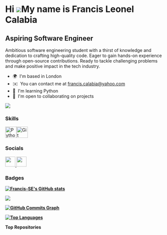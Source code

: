 Hi ![](https://user-images.githubusercontent.com/18350557/176309783-0785949b-9127-417c-8b55-ab5a4333674e.gif)My name is Francis Leonel Calabia
==============================================================================================================================================

Aspiring Software Engineer
--------------------------

Ambitious software engineering student with a thirst of knowledge and dedication to crafting high-quality code. Eager to gain hands-on experience through open-source contributions. Ready to tackle challenging problems and make positive impact in the tech industry.

*   🌍  I'm based in London
*   ✉️  You can contact me at [francis.calabia@yahoo.com](mailto:francis.calabia@yahoo.com)
*   🧠  I'm learning Python
*   🤝  I'm open to collaborating on projects

<a href="https://www.github.com/Francis-SE" target="_blank" rel="noreferrer"><img
                  src="https://img.shields.io/github/followers/Francis-SE?logo=github&style=for-the-badge&color=0891b2&labelColor=1c1917" /></a>
                  
### Skills 
<p align="left">
<a href="https://www.python.org/" target="_blank" rel="noreferrer"><img src="https://raw.githubusercontent.com/danielcranney/readme-generator/main/public/icons/skills/python-colored.svg" width="36" height="36" alt="Python" /></a><a href="https://git-scm.com/" target="_blank" rel="noreferrer"><img src="https://raw.githubusercontent.com/danielcranney/readme-generator/main/public/icons/skills/git-colored.svg" width="36" height="36" alt="Git" /></a>
                    </p>
                    
### Socials
                                 
<p align="left">
<a href="https://www.github.com/Francis-SE" target="_blank" rel="noreferrer">
<picture>
<source media="(prefers-color-scheme: dark)" srcset="https://raw.githubusercontent.com/danielcranney/readme-generator/main/public/icons/socials/github-dark.svg" />
<source media="(prefers-color-scheme: light)" srcset="https://raw.githubusercontent.com/danielcranney/readme-generator/main/public/icons/socials/github.svg" />
<img src="https://raw.githubusercontent.com/danielcranney/readme-generator/main/public/icons/socials/github.svg" width="32" height="32" />
</picture></a><a href="https://www.linkedin.com/in/francis-leonel-calabia-472916288" target="_blank" rel="noreferrer"><picture>
<source media="(prefers-color-scheme: dark)" srcset="https://raw.githubusercontent.com/danielcranney/readme-generator/main/public/icons/socials/linkedin-dark.svg" />
<source media="(prefers-color-scheme: light)" srcset="https://raw.githubusercontent.com/danielcranney/readme-generator/main/public/icons/socials/linkedin.svg" />
<img src="https://raw.githubusercontent.com/danielcranney/readme-generator/main/public/icons/socials/linkedin.svg" width="32" height="32" />
</picture>
</a></p>
                    
### Badges<b>

<a href="http://www.github.com/Francis-SE"><img src="https://github-readme-stats.vercel.app/api?username=Francis-SE&show_icons=true&hide=&count_private=true&title_color=0891b2&text_color=ffffff&icon_color=0891b2&bg_color=1c1917&hide_border=true&show_icons=true" alt="Francis-SE's GitHub stats" /></a>

<a href="http://www.github.com/Francis-SE"><img src="https://github-readme-streak-stats.herokuapp.com/?user=Francis-SE&stroke=ffffff&background=1c1917&ring=0891b2&fire=0891b2&currStreakNum=ffffff&currStreakLabel=0891b2&sideNums=ffffff&sideLabels=ffffff&dates=ffffff&hide_border=true" /></a>

<a href="http://www.github.com/Francis-SE"><img src="https://github-readme-activity-graph.cyclic.app/graph?username=Francis-SE&bg_color=1c1917&color=ffffff&line=0891b2&point=ffffff&area_color=1c1917&area=true&hide_border=true&custom_title=GitHub%20Commits%20Graph" alt="GitHub Commits Graph" /></a>

<a href="https://github.com/Francis-SE" align="left"><img src="https://github-readme-stats.vercel.app/api/top-langs/?username=Francis-SE&langs_count=10&title_color=0891b2&text_color=ffffff&icon_color=0891b2&bg_color=1c1917&hide_border=true&locale=en&custom_title=Top%20%Languages" alt="Top Languages" /></a>

<b>Top Repositories</b>

<div width="100%" align="center"></div><br /><br /><br /><br /><br /><br /><br />
